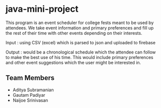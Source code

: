 # java-mini-project

This program is an event scheduler for college fests meant to be used by attendees. We take event information and primary preferences and fill up the rest of their time with other events depending on their interests.

Input  : using CSV (excel) which is parsed to json and uploaded to firebase

Output : would be a chronological schedule which the attendee can follow to make the best use of his time. This would include  primary preferences and other event suggestions which the user might be interested in.

## Team Members
- Aditya Subramanian
- Gautam Padiyar
- Naijoe Srinivasan